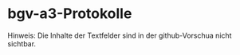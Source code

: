 # bgv-a3-Protokolle
Hinweis: Die Inhalte der Textfelder sind in der github-Vorschua nicht sichtbar.
